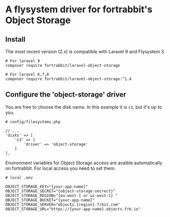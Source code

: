 # A flysystem driver for fortrabbit's Object Storage

## Install

The most recent version (2.x) is compatible with Laravel 9 and Flysystem 3.

```
# For laravel 9
composer require fortrabbit/laravel-object-storage

# For laravel 6,7,8
composer require fortrabbit/laravel-object-storage:^1.4
```

## Configure the 'object-storage' driver

You are free to choose the disk name. In this example it is `s3`, but it's up to you.

```
# config/filesystems.php

// ...
'disks' => [
    's3' => [
        'driver' => 'object-storage'
    ]
],

```


Environment variables for Object Storage access are avaible automatically on fortrabbit.
For local access you need to set them.

```
# local .env

OBJECT_STORAGE_KEY="{your-app-name}"
OBJECT_STORAGE_SECRET="{object-storage-secrect}"
OBJECT_STORAGE_REGION="{eu-west-1 or us-west-1} "
OBJECT_STORAGE_BUCKET="{your-app-name}"
OBJECT_STORAGE_SERVER="objects.{region}.frbit.com"
OBJECT_STORAGE_URL="https://{your-app-name}.objects.frb.io"
```


